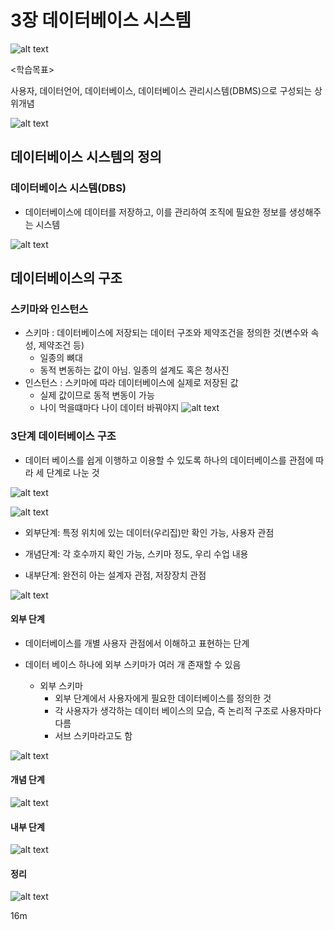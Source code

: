 # 3장 데이터베이스 시스템

![alt text](image-19.png)

<학습목표>

사용자, 데이터언어, 데이터베이스, 데이터베이스 관리시스템(DBMS)으로 구성되는 상위개념


![alt text](image-20.png)

## 데이터베이스 시스템의 정의

### 데이터베이스 시스템(DBS)

- 데이터베이스에 데이터를 저장하고, 이를 관리하여 조직에 필요한 정보를 생성해주는 시스템

![alt text](image-21.png)

## 데이터베이스의 구조

### 스키마와 인스턴스

- 스키마 : 데이터베이스에 저장되는 데이터 구조와 제약조건을 정의한 것(변수와 속성, 제약조건 등)
    - 일종의 뼈대
    - 동적 변동하는 값이 아님. 일종의 설계도 혹은 청사진
- 인스턴스 : 스키마에 따라 데이터베이스에 실제로 저장된 값
    - 실제 값이므로 동적 변동이 가능
    - 나이 먹을떄마다 나이 데이터 바꿔야지
![alt text](image-22.png)

### 3단계 데이터베이스 구조

- 데이터 베이스를 쉽게 이행하고 이용할 수 있도록 하나의 데이터베이스를 관점에 따라 세 단계로 나눈 것

![alt text](image-23.png)


![alt text](image-24.png)

- 외부단계: 특정 위치에 있는 데이터(우리집)만 확인 가능, 사용자 관점

- 개념단계: 각 호수까지 확인 가능, 스키마 정도, 우리 수업 내용

- 내부단계: 완전히 아는 설계자 관점, 저장장치 관점


![alt text](image-25.png)


#### 외부 단계

- 데이터베이스를 개별 사용자 관점에서 이해하고 표현하는 단계

- 데이터 베이스 하나에 외부 스키마가 여러 개 존재할 수 있음

    - 외부 스키마
        - 외부 단계에서 사용자에게 필요한 데이터베이스를 정의한 것
        - 각 사용자가 생각하는 데이터 베이스의 모습, 즉 논리적 구조로 사용자마다 다름
        - 서브 스키마라고도 함

![alt text](image-26.png)

#### 개념 단계

![alt text](image-27.png)


#### 내부 단계

![alt text](image-28.png)

#### 정리

![alt text](image-29.png)

16m 